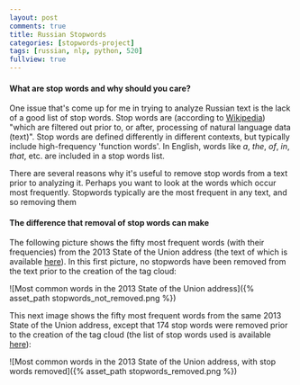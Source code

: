 ```yaml
---
layout: post
comments: true
title: Russian Stopwords
categories: [stopwords-project]
tags: [russian, nlp, python, 520]
fullview: true
---
```


#### What are stop words and why should you care?

One issue that's come up for me in trying to analyze Russian text is the lack of a good list of stop words. Stop words are (according to [Wikipedia](http://en.wikipedia.org/wiki/Stop_words)) "which are filtered out prior to, or after, processing of natural language data (text)". Stop words are defined differently in different contexts, but typically include high-frequency 'function words'. In English, words like *a*, *the*, *of*, *in*, *that*, etc. are included in a stop words list.

There are several reasons why it's useful to remove stop words from a text prior to analyzing it. Perhaps you want to look at the words which occur most frequently. Stopwords typically are the most frequent in any text, and so removing them 


#### The difference that removal of stop words can make

The following picture shows the fifty most frequent words (with their frequencies) from the 2013 State of the Union address (the text of which is available [here](http://www.whitehouse.gov/the-press-office/2013/02/12/remarks-president-state-union-address)). In this first picture, no stopwords have been removed from the text prior to the creation of the tag cloud:

![Most common words in the 2013 State of the Union address]({% asset_path stopwords_not_removed.png %})

This next image shows the fifty most frequent words from the same 2013 State of the Union address, except that 174 stop words were removed prior to the creation of the tag cloud (the list of stop words used is available [here](http://www.ranks.nl/resources/stopwords.html)):

![Most common words in the 2013 State of the Union address, with stop words removed]({% asset_path stopwords_removed.png %})
